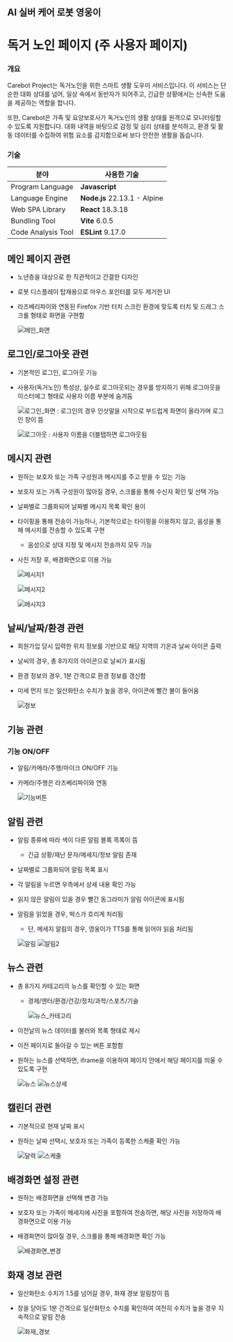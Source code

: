 ## AI 실버 케어 로봇 영웅이
# 독거 노인 페이지 (주 사용자 페이지)

### 개요

Carebot Project는 독거노인을 위한 스마트 생활 도우미 서비스입니다. 이 서비스는 단순한 대화 상대를 넘어, 일상 속에서 동반자가 되어주고, 긴급한 상황에서는 신속한 도움을 제공하는 역할을 합니다.

또한, Carebot은 가족 및 요양보호사가 독거노인의 생활 상태를 원격으로 모니터링할 수 있도록 지원합니다. 대화 내역을 바탕으로 감정 및 심리 상태를 분석하고, 환경 및 활동 데이터를 수집하여 위험 요소를 감지함으로써 보다 안전한 생활을 돕습니다.


### 기술

| **분야** | **사용한 기술** |
| --- | --- |
| Program Language | **Javascript** |
| Language Engine | **Node.js** 22.13.1 - Alpine |
| Web SPA Library | **React** 18.3.18 |
| Bundling Tool | **Vite** 6.0.5 |
| Code Analysis Tool | **ESLint** 9.17.0 |

## 메인 페이지 관련

- 노년층을 대상으로 한 직관적이고 간결한 디자인

- 로봇 디스플레이 탑재용으로 마우스 포인터를 모두 제거한 UI

- 라즈베리파이와 연동된 Firefox 기반 터치 스크린 환경에 맞도록 터치 및 드래그 스크롤 형태로 화면을 구현함
    
    ![메인_화면](https://github.com/user-attachments/assets/1c9d9dab-4178-425b-a7c5-06e726130f44)
  

## 로그인/로그아웃 관련

- 기본적인 로그인, 로그아웃 기능

- 사용자(독거노인) 특성상, 실수로 로그아웃되는 경우를 방지하기 위해 로그아웃을 이스터에그 형태로 사용자 이름 부분에 숨겨둠
    
    ![로그인_화면](https://github.com/user-attachments/assets/3c9c4ec2-2827-4ee2-87dd-9d3ed3fbff8c)
    : 로그인의 경우 인삿말을 시작으로 부드럽게 화면이 올라가며 로그인 창이 뜸

    ![로그아웃](https://github.com/user-attachments/assets/0b683f54-83f5-4179-8367-24c5dd84641d)
    : 사용자 이름을 더블탭하면 로그아웃됨
    

## 메시지 관련

- 원하는 보호자 또는 가족 구성원과 메시지를 주고 받을 수 있는 기능

- 보호자 또는 가족 구성원이 많아질 경우, 스크롤을 통해 수신자 확인 및 선택 가능

- 날짜별로 그룹화되어 날짜별 메시지 목록 확인 용이

- 타이핑을 통해 전송이 가능하나, 기본적으로는 타이핑을 이용하지 않고, 음성을 통해 메시지를 전송할 수 있도록 구현
    - 음성으로 상대 지정 및 메시지 전송까지 모두 가능

- 사진 저장 후, 배경화면으로 이용 가능
    
    ![메시지1](https://github.com/user-attachments/assets/dc4c68a1-2c2c-448e-bc20-45dcb0a8a42e)

    ![메시지2](https://github.com/user-attachments/assets/902d57ba-81d9-4503-83d3-3e990d74c262)

    ![메시지3](https://github.com/user-attachments/assets/e26ae052-7d9e-4e0d-882d-d14c42e5c108)


## 날씨/날짜/환경 관련

- 회원가입 당시 입력한 위치 정보를 기반으로 해당 지역의 기온과 날씨 아이콘 출력

- 날씨의 경우, 총 8가지의 아이콘으로 날씨가 표시됨

- 환경 정보의 경우, 1분 간격으로 환경 정보를 갱신함

- 미세 먼지 또는 일산화탄소 수치가 높을 경우, 아이콘에 빨간 불이 들어옴
    
    ![정보](https://github.com/user-attachments/assets/50b75236-bb4a-4809-a22e-2f281a164d80)


## 기능 관련

### 기능 ON/OFF
    
- 알림/카메라/주행/마이크 ON/OFF 기능

- 카메라/주행은 라즈베리파이와 연동
        
    ![기능버튼](https://github.com/user-attachments/assets/579e57bb-746b-435d-8c46-ecc7cbc961c4)


## 알림 관련
    
- 알림 종류에 따라 색이 다른 알림 블록 목록이 뜸
    - 긴급 상황/재난 문자/메세지/정보 알림 존재

- 날짜별로 그룹화되어 알림 목록 표시

- 각 알림을 누르면 우측에서 상세 내용 확인 가능

- 읽지 않은 알림이 있을 경우 빨간 동그라미가 알림 아이콘에 표시됨

- 알림을 읽었을 경우, 박스가 흐리게 처리됨
    - 단, 메세지 알림의 경우, 영웅이가 TTS를 통해 읽어야 읽음 처리됨
        
    ![알림](https://github.com/user-attachments/assets/3a852f96-a42e-4f6c-bb48-d8a2e8156da0)
    ![알림2](https://github.com/user-attachments/assets/6377229f-e5a7-478a-82eb-82a6c2919755)
  

## 뉴스 관련

- 총 8가지 카테고리의 뉴스를 확인할 수 있는 화면
    - 경제/엔터/환경/건강/정치/과학/스포츠/기술

        ![뉴스_카테고리](https://github.com/user-attachments/assets/563f2b2c-b467-461a-bba7-04a44d5881a3)

- 이전날의 뉴스 데이터를 불러와 목록 형태로 제시

- 이전 페이지로 돌아갈 수 있는 버튼 포함함

- 원하는 뉴스를 선택하면, iframe을 이용하여 페이지 안에서 해당 페이지를 띄울 수 있도록 구현
    
    ![뉴스](https://github.com/user-attachments/assets/7120d4ec-eb6c-4ab4-b88d-16d813cb3562)
    ![뉴스상세](https://github.com/user-attachments/assets/074431aa-983a-420a-90f9-f2e856be1519)


## 캘린더 관련

- 기본적으로 현재 날짜 표시

- 원하는 날짜 선택시, 보호자 또는 가족이 등록한 스케줄 확인 가능
    
    ![달력](https://github.com/user-attachments/assets/b193b147-5aeb-4c7b-8458-0c9f12227598)
    ![스케줄](https://github.com/user-attachments/assets/65af5525-f922-443d-9743-9ba32c30c1e1)


## 배경화면 설정 관련

- 원하는 배경화면을 선택해 변경 가능

- 보호자 또는 가족이 메세지에 사진을 포함하여 전송하면, 해당 사진을 저장하여 배경화면으로 이용 가능

- 배경화면이 많아질 경우, 스크롤을 통해 배경화면 확인 가능
    
    ![배경화면_변경](https://github.com/user-attachments/assets/7c24de7f-e9be-4320-81ca-5dae4fdb30e3)


## 화재 경보 관련

- 일산화탄소 수치가 1.5를 넘어갈 경우, 화재 경보 알림창이 뜸

- 창을 닫아도 1분 간격으로 일산화탄소 수치를 확인하여 여전히 수치가 높을 경우 지속적으로 알림 전송
    
    ![화재_경보](https://github.com/user-attachments/assets/ae041e97-aadc-48a0-ad19-1875a4b49d75)
